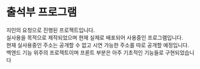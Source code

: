 # 출석부 프로그램
지인의 요청으로 진행된 프로젝트입니다.<br/>
실사용을 목적으로 제작되었으며 현재 실제로 배포되어 사용중인 프로그램입니다.<br/>
현재 실사용중인 주소는 공개할 수 없고 시연 가능한 주소를 따로 공개할 예정입니다.<br/>
백엔드 기능 위주의 프로젝트이며 프론트 부분은 아주 기초적인 기능들로 구현되었습니다




